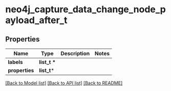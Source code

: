 # neo4j_capture_data_change_node_payload_after_t

## Properties
Name | Type | Description | Notes
------------ | ------------- | ------------- | -------------
**labels** | **list_t \*** |  | 
**properties** | **list_t*** |  | 

[[Back to Model list]](../README.md#documentation-for-models) [[Back to API list]](../README.md#documentation-for-api-endpoints) [[Back to README]](../README.md)



